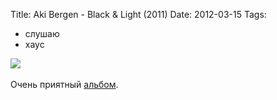 Title: Aki Bergen - Black & Light (2011)
Date: 2012-03-15
Tags: 
  - слушаю
  - хаус

<div class="text"><img src="http://dl.dropbox.com/u/140528/site/aki-bergen-black-and-light.png" /><br /><br />
Очень приятный <a href="http://www.discogs.com/Aki-Bergen-Black-Light/release/2848467">альбом</a>.</div>